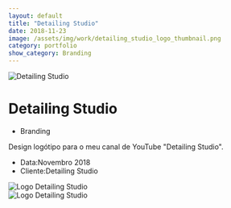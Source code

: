 ```yaml
---
layout: default
title: "Detailing Studio"
date: 2018-11-23
image: /assets/img/work/detailing_studio_logo_thumbnail.png
category: portfolio
show_category: Branding
---
```


<div class="main-outer">
    <div class="container-fluid">
        <div class="row">
            <div class="col-md-12">
                <div class="title-image"><img src="{{ "/assets/img/work/detailing_studio_apresentacao.jpg" | prepend: site.baseurl }}" alt="Detailing Studio"></div>
            </div>
        </div>
        <div class="row">
            <div class="col-md-9">
                <div class="description">
                    <h1>Detailing Studio</h1>
                    <ul class="categories">
                        <li>Branding</li>
                    </ul>
                    <p>Design logótipo para o meu canal de YouTube "Detailing Studio".</p>
                </div>
            </div>
            <div class="col-md-3">
                <div class="details">
                    <ul>
                        <li>Data:<span>Novembro 2018</span></li>
                        <li>Cliente:<span>Detailing Studio</span></li>
                    </ul>
                </div>
            </div>
        </div>
        <div class="row">
            <div class="col-md-6">
                <div class="project-image">
                    <img src="{{ "/assets/img/work/detailing_studio_positivo.jpg" | prepend: site.baseurl }}" alt="Logo Detailing Studio">
                </div>
            </div>
            <div class="col-md-6">
                <div class="project-image">
                    <img src="{{ "/assets/img/work/detailing_studio_negativo.jpg" | prepend: site.baseurl }}" alt="Logo Detailing Studio">
                </div>
            </div>
        </div>
    </div>
</div>

<script>
    function setBodyId() {
        document.body.id = 'project-page';
    }
    
    window.onload = setBodyId;
    window.onresize = setBodyId;
</script>
